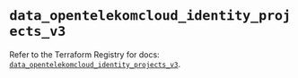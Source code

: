 # `data_opentelekomcloud_identity_projects_v3`

Refer to the Terraform Registry for docs: [`data_opentelekomcloud_identity_projects_v3`](https://registry.terraform.io/providers/opentelekomcloud/opentelekomcloud/1.36.39/docs/data-sources/identity_projects_v3).
